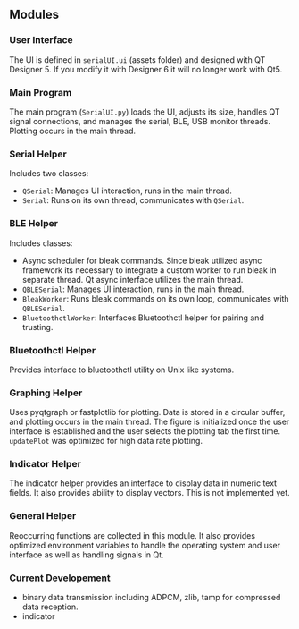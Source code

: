 ## Modules

### User Interface
The UI is defined in `serialUI.ui` (assets folder) and designed with QT Designer 5. If you modify it with Designer 6 it will no longer work with Qt5.

### Main Program
The main program (`SerialUI.py`) loads the UI, adjusts its size, handles QT signal connections, and manages the serial, BLE, USB monitor threads. Plotting occurs in the main thread.

### Serial Helper
Includes two classes:
- `QSerial`: Manages UI interaction, runs in the main thread.
- `Serial`: Runs on its own thread, communicates with `QSerial`.

### BLE Helper
Includes classes:
- Async scheduler for bleak commands. Since bleak utilized async framework its necessary to integrate a custom worker to run bleak in separate thread. Qt async interface utilizes the main thread.
- `QBLESerial`: Manages UI interaction, runs in the main thread.
- `BleakWorker`: Runs bleak commands on its own loop, communicates with `QBLESerial`.
- `BluetoothctlWorker`: Interfaces Bluetoothctl helper for pairing and trusting.

### Bluetoothctl Helper
Provides interface to bluetoothctl utility on Unix like systems.

### Graphing Helper
Uses pyqtgraph or fastplotlib for plotting. Data is stored in a circular buffer, and plotting occurs in the main thread.
The figure is initialized once the user interface is established and the user selects the plotting tab the first time.
`updatePlot` was optimized for high data rate plotting.

### Indicator Helper
The indicator helper provides an interface to display data in numeric text fields. It also provides ability to display vectors. This is not implemented yet.

### General Helper
Reoccurring functions are collected in this module. It also provides optimized environment variables to handle the operating system and user interface as well as handling signals in Qt.

### Current Developement
- binary data transmission including ADPCM, zlib, tamp for compressed data reception.
- indicator
